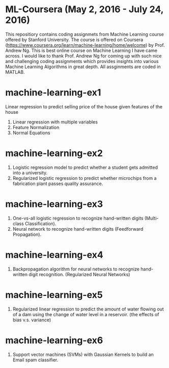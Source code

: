 # ML-Coursera (May 2, 2016 - July 24, 2016)
This repositiory contains coding assignmets from Machine Learning course offered by Stanford University. The course is offered on Coursera (https://www.coursera.org/learn/machine-learning/home/welcome) by Prof. Andrew Ng. This is best online course on  Machine Learning I have came across. I would like to thank Prof. Andrew Ng for coming up with such nice and challenging coding assignments which provides insights into various Machine Learning Algorithms in great depth. All assginments are coded in MATLAB.

# machine-learning-ex1
Linear regression to predict selling price of the house given features of the house
  1. Linear regression with multiple variables
  2. Feature Normalization
  3. Normal Equations

# machine-learning-ex2	
  1. Logistic regression model to predict whether a student gets admitted into a university.
  2. Regularized logistic regression to predict whether microchips from a fabrication plant passes quality assurance.

# machine-learning-ex3
  1. One-vs-all logistic regression to recognize hand-written digits (Multi-class Classification).
  2. Neural network to recognize hand-written digits (Feedforward Propagation).

# machine-learning-ex4
  1. Backpropagation algorithm for neural networks to recognize hand-written digit recognition. (Regularized Neural Networks)

# machine-learning-ex5
  1. Regularized linear regression to predict the amount of water flowing out of a dam using the change of water level in a reservoir. 
(the effects of bias v.s. variance)

# machine-learning-ex6
  1. Support vector machines (SVMs) with Gaussian Kernels to build an Email spam classifier.
